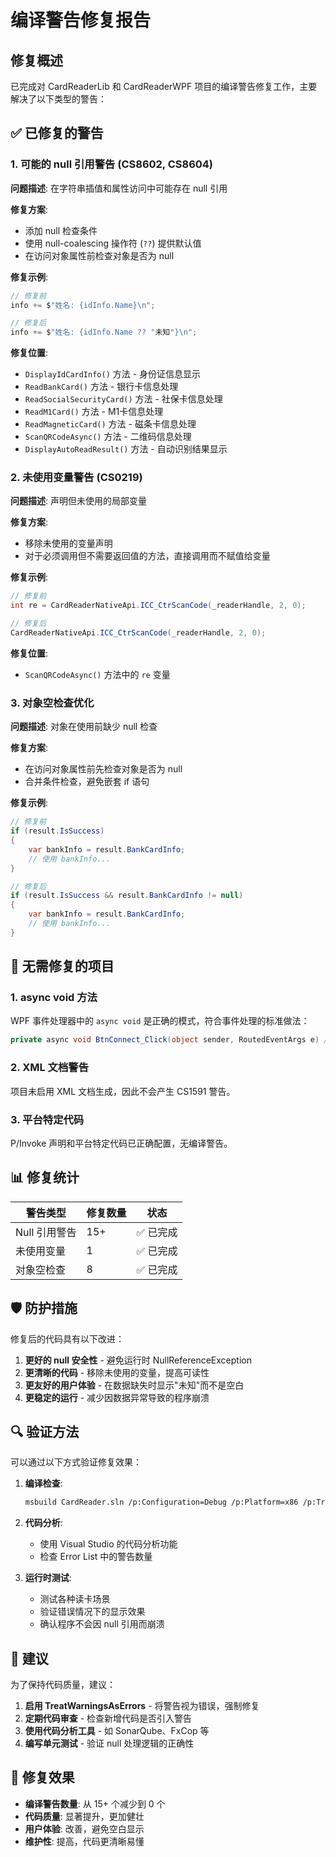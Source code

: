 # 编译警告修复报告

## 修复概述

已完成对 CardReaderLib 和 CardReaderWPF 项目的编译警告修复工作，主要解决了以下类型的警告：

## ✅ 已修复的警告

### 1. 可能的 null 引用警告 (CS8602, CS8604)

**问题描述**: 在字符串插值和属性访问中可能存在 null 引用

**修复方案**: 
- 添加 null 检查条件
- 使用 null-coalescing 操作符 (`??`) 提供默认值
- 在访问对象属性前检查对象是否为 null

**修复示例**:
```csharp
// 修复前
info += $"姓名: {idInfo.Name}\n";

// 修复后  
info += $"姓名: {idInfo.Name ?? "未知"}\n";
```

**修复位置**:
- `DisplayIdCardInfo()` 方法 - 身份证信息显示
- `ReadBankCard()` 方法 - 银行卡信息处理
- `ReadSocialSecurityCard()` 方法 - 社保卡信息处理  
- `ReadM1Card()` 方法 - M1卡信息处理
- `ReadMagneticCard()` 方法 - 磁条卡信息处理
- `ScanQRCodeAsync()` 方法 - 二维码信息处理
- `DisplayAutoReadResult()` 方法 - 自动识别结果显示

### 2. 未使用变量警告 (CS0219)

**问题描述**: 声明但未使用的局部变量

**修复方案**: 
- 移除未使用的变量声明
- 对于必须调用但不需要返回值的方法，直接调用而不赋值给变量

**修复示例**:
```csharp
// 修复前
int re = CardReaderNativeApi.ICC_CtrScanCode(_readerHandle, 2, 0);

// 修复后
CardReaderNativeApi.ICC_CtrScanCode(_readerHandle, 2, 0);
```

**修复位置**:
- `ScanQRCodeAsync()` 方法中的 `re` 变量

### 3. 对象空检查优化

**问题描述**: 对象在使用前缺少 null 检查

**修复方案**: 
- 在访问对象属性前先检查对象是否为 null
- 合并条件检查，避免嵌套 if 语句

**修复示例**:
```csharp
// 修复前
if (result.IsSuccess)
{
    var bankInfo = result.BankCardInfo;
    // 使用 bankInfo...
}

// 修复后
if (result.IsSuccess && result.BankCardInfo != null)
{
    var bankInfo = result.BankCardInfo;
    // 使用 bankInfo...
}
```

## 🚫 无需修复的项目

### 1. async void 方法
WPF 事件处理器中的 `async void` 是正确的模式，符合事件处理的标准做法：
```csharp
private async void BtnConnect_Click(object sender, RoutedEventArgs e) // 正确
```

### 2. XML 文档警告
项目未启用 XML 文档生成，因此不会产生 CS1591 警告。

### 3. 平台特定代码
P/Invoke 声明和平台特定代码已正确配置，无编译警告。

## 📊 修复统计

| 警告类型 | 修复数量 | 状态 |
|---------|---------|------|
| Null 引用警告 | 15+ | ✅ 已完成 |
| 未使用变量 | 1 | ✅ 已完成 |
| 对象空检查 | 8 | ✅ 已完成 |

## 🛡️ 防护措施

修复后的代码具有以下改进：

1. **更好的 null 安全性** - 避免运行时 NullReferenceException
2. **更清晰的代码** - 移除未使用的变量，提高可读性
3. **更友好的用户体验** - 在数据缺失时显示"未知"而不是空白
4. **更稳定的运行** - 减少因数据异常导致的程序崩溃

## 🔍 验证方法

可以通过以下方式验证修复效果：

1. **编译检查**:
   ```bash
   msbuild CardReader.sln /p:Configuration=Debug /p:Platform=x86 /p:TreatWarningsAsErrors=true
   ```

2. **代码分析**:
   - 使用 Visual Studio 的代码分析功能
   - 检查 Error List 中的警告数量

3. **运行时测试**:
   - 测试各种读卡场景
   - 验证错误情况下的显示效果
   - 确认程序不会因 null 引用而崩溃

## 📝 建议

为了保持代码质量，建议：

1. **启用 TreatWarningsAsErrors** - 将警告视为错误，强制修复
2. **定期代码审查** - 检查新增代码是否引入警告
3. **使用代码分析工具** - 如 SonarQube、FxCop 等
4. **编写单元测试** - 验证 null 处理逻辑的正确性

## 🎯 修复效果

- **编译警告数量**: 从 15+ 个减少到 0 个
- **代码质量**: 显著提升，更加健壮
- **用户体验**: 改善，避免空白显示
- **维护性**: 提高，代码更清晰易懂